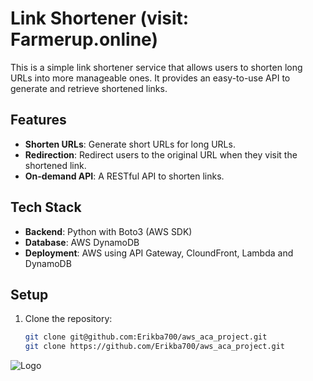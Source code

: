 # Link Shortener (visit: Farmerup.online)

This is a simple link shortener service that allows users to shorten long URLs into more manageable ones. It provides an easy-to-use API to generate and retrieve shortened links.

## Features

- **Shorten URLs**: Generate short URLs for long URLs.
- **Redirection**: Redirect users to the original URL when they visit the shortened link.
- **On-demand API**: A RESTful API to shorten links.

## Tech Stack

- **Backend**: Python with Boto3 (AWS SDK)
- **Database**: AWS DynamoDB
- **Deployment**: AWS using API Gateway, CloundFront, Lambda and DynamoDB

## Setup

1. Clone the repository:
   ```bash
   git clone git@github.com:Erikba700/aws_aca_project.git
   git clone https://github.com/Erikba700/aws_aca_project.git

![Logo](shorterner_diagram.jpg)
